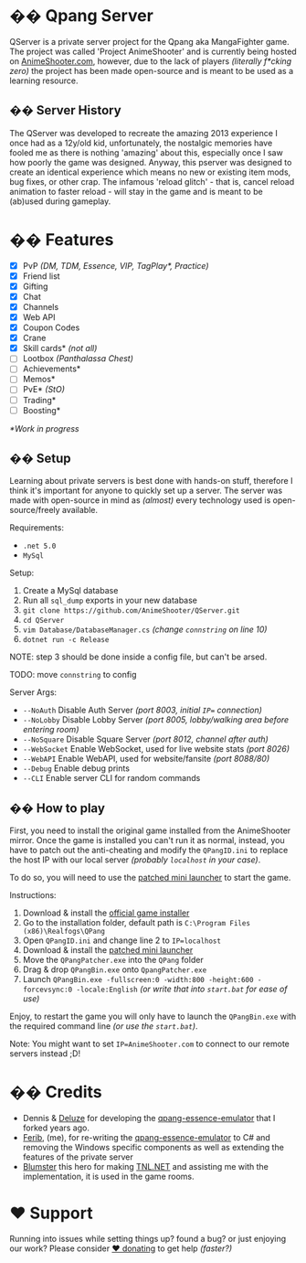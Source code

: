 # �� Qpang Server

QServer is a private server project for the Qpang aka MangaFighter game. The project was called 'Project AnimeShooter' and is currently being hosted on [AnimeShooter.com](https://animeshooter.com), however, due to the lack of players _(literally f*cking zero)_ the project has been made open-source and is meant to be used as a learning resource.

## �� Server History

The QServer was developed to recreate the amazing 2013 experience I once had as a 12y/old kid, unfortunately, the nostalgic memories have fooled me as there is nothing 'amazing' about this, especially once I saw how poorly the game was designed. Anyway, this pserver was designed to create an identical experience which means no new or existing item mods, bug fixes, or other crap. The infamous 'reload glitch' - that is, cancel reload animation to faster reload - will stay in the game and is meant to be (ab)used during gameplay.

# �� Features
- [x] PvP _(DM, TDM, Essence, VIP, TagPlay*, Practice)_
- [x] Friend list
- [x] Gifting
- [x] Chat
- [x] Channels
- [x] Web API
- [x] Coupon Codes
- [x] Crane
- [x] Skill cards* _(not all)_
- [ ] Lootbox _(Panthalassa Chest)_
- [ ] Achievements*
- [ ] Memos*
- [ ] PvE* _(StO)_
- [ ] Trading*
- [ ] Boosting*

_*Work in progress_

## �� Setup
Learning about private servers is best done with hands-on stuff, therefore I think it's important for anyone to quickly set up a server. The server was made with open-source in mind as _(almost)_ every technology used is open-source/freely available.

Requirements:
 - `.net 5.0`
 - `MySql`

Setup:
1. Create a MySql database
2. Run all `sql_dump` exports in your new database
3. `git clone https://github.com/AnimeShooter/QServer.git`
4. `cd QServer`
5. `vim Database/DatabaseManager.cs` *(change `connstring` on line 10)*
6. `dotnet run -c Release`

NOTE: step 3 should be done inside a config file, but can't be arsed.

TODO: move `connstring` to config

Server Args:
- `--NoAuth` Disable Auth Server _(port 8003, initial `IP=` connection)_
- `--NoLobby` Disable Lobby Server _(port 8005, lobby/walking area before entering room)_
- `--NoSquare` Disable Square Server _(port 8012, channel after auth)_
- `--WebSocket` Enable WebSocket, used for live website stats _(port 8026)_
- `--WebAPI` Enable WebAPI, used for website/fansite _(port 8088/80)_
- `--Debug` Enable debug prints
- `--CLI` Enable server CLI for random commands

## �� How to play
First, you need to install the original game installed from the AnimeShooter mirror. Once the game is installed you can't run it as normal, instead, you have to patch out the anti-cheating and modify the `QPangID.ini` to replace the host IP with our local server _(probably `localhost` in your case)_.

To do so, you will need to use the [patched mini launcher](https://github.com/AnimeShooter/QPangMiniLauncher) to start the game.

Instructions:
1. Download & install the [official game installer](https://animeshooter.com/download/QPangSetup.exe)
2. Go to the installation folder, default path is `C:\Program Files (x86)\Realfogs\QPang`
3. Open `QPangID.ini` and change line 2 to `IP=localhost`
4. Download & install the [patched mini launcher](https://github.com/AnimeShooter/QPangMiniLauncher)
5. Move the `QPangPatcher.exe` into the `QPang` folder
6. Drag & drop `QPangBin.exe` onto `QpangPatcher.exe`
7. Launch `QPangBin.exe -fullscreen:0 -width:800 -height:600 -forcevsync:0 -locale:English` _(or write that into `start.bat` for ease of use)_

Enjoy, to restart the game you will only have to launch the `QPangBin.exe` with the required command line _(or use the `start.bat`)_.

Note: You might want to set `IP=AnimeShooter.com` to connect to our remote servers instead ;D!

# �� Credits

- Dennis & [Deluze](https://github.com/Deluze) for developing the [qpang-essence-emulator](https://github.com/ferib/qpang-essence-emulator) that I forked years ago.
- [Ferib](https://ferib.dev/), (me), for re-writing the [qpang-essence-emulator](https://github.com/ferib/qpang-essence-emulator) to C# and removing the Windows specific components as well as extending the features of the private server
- [Blumster](https://github.com/Blumster) this hero for making [TNL.NET](https://github.com/Blumster/TNL.NET) and assisting me with the implementation, it is used in the game rooms.

# ♥ Support
Running into issues while setting things up? found a bug? or just enjoying our work? Please consider [♥ donating](https://github.com/sponsors/ferib) to get help _(faster?)_